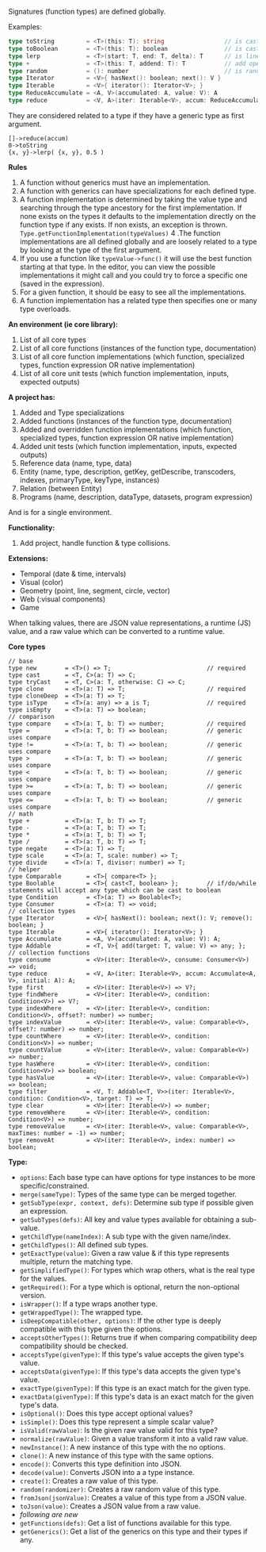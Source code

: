 Signatures (function types) are defined globally.

Examples:

```go
type toString         = <T>(this: T): string                 // is cast type T to string
type toBoolean        = <T>(this: T): boolean                // is cast type T to boolean
type lerp             = <T>(start: T, end: T, delta): T      // is linear interpolation between start and end
type +                = <T>(this: T, addend: T): T           // add operator
type random           = (): number                           // is random number >= 0 and < 1
type Iterator         = <V>{ hasNext(): boolean; next(): V }
type Iterable         = <V>{ iterator(): Iterator<V>; }
type ReduceAccumulate = <A, V>(accumulated: A, value: V): A
type reduce           = <V, A>(iter: Iterable<V>, accum: ReduceAccumulate<A, V>, initial: A): A
```

They are considered related to a type if they have a generic type as first argument.

```
[]->reduce(accum)
0->toString
{x, y}->lerp( {x, y}, 0.5 )
```

**Rules**
1. A function without generics must have an implementation.
2. A function with generics can have specializations for each defined type.
3. A function implementation is determined by taking the value type and searching through the type ancestory for the first implementation. If none exists on the types it defaults to the implementation directly on the function type if any exists. If non exists, an exception is thrown. `Type.getFunctionImplementation(typeValues)`
4 .The function implementations are all defined globally and are loosely related to a type by looking at the type of the first argument.
5. If you use a function like `typeValue->func()` it will use the best function starting at that type. In the editor, you can view the possible implementations it might call and you could try to force a specific one (saved in the expression).
6. For a given function, it should be easy to see all the implementations.
7. A function implementation has a related type then specifies one or many type overloads.

**An environment (ie core library):**
1. List of all core types
2. List of all core functions (instances of the function type, documentation)
3. List of all core function implementations (which function, specialized types, function expression OR native implementation)
4. List of all core unit tests (which function implementation, inputs, expected outputs)

**A project has:**
1. Added and Type specializations
2. Added functions (instances of the function type, documentation)
3. Added and overridden function implementations (which function, specialized types, function expression OR native implementation)
4. Added unit tests (which function implementation, inputs, expected outputs)
5. Reference data (name, type, data)
6. Entity (name, type, description, getKey, getDescribe, transcoders, indexes, primaryType, keyType, instances)
7. Relation (between Entity)
8. Programs (name, description, dataType, datasets, program expression)

And is for a single environment.

**Functionality:**
1. Add project, handle function & type collisions.

**Extensions:**
- Temporal (date & time, intervals)
- Visual (color)
- Geometry (point, line, segment, circle, vector)
- Web (:visual components)
- Game

When talking values, there are JSON value representations, a runtime (JS) value, and a raw value which can be converted to a runtime value.

**Core types**
```
// base
type new        = <T>() => T;                           // required
type cast       = <T, C>(a: T) => C;
type tryCast    = <T, C>(a: T, otherwise: C) => C;
type clone      = <T>(a: T) => T;                       // required
type cloneDeep  = <T>(a: T) => T;
type isType     = <T>(a: any) => a is T;                // required
type isEmpty    = <T>(a: T) => boolean;             
// comparison
type compare    = <T>(a: T, b: T) => number;            // required
type =          = <T>(a: T, b: T) => boolean;           // generic uses compare
type !=         = <T>(a: T, b: T) => boolean;           // generic uses compare
type >          = <T>(a: T, b: T) => boolean;           // generic uses compare
type <          = <T>(a: T, b: T) => boolean;           // generic uses compare
type >=         = <T>(a: T, b: T) => boolean;           // generic uses compare
type <=         = <T>(a: T, b: T) => boolean;           // generic uses compare
// math
type +          = <T>(a: T, b: T) => T;
type -          = <T>(a: T, b: T) => T;
type *          = <T>(a: T, b: T) => T;
type /          = <T>(a: T, b: T) => T;
type negate     = <T>(a: T) => T;
type scale      = <T>(a: T, scale: number) => T;
type divide     = <T>(a: T, divisor: number) => T;
// helper
type Comparable       = <T>{ compare<T> };
type Boolable         = <T>{ cast<T, boolean> };        // if/do/while statements will accept any type which can be cast to boolean
type Condition        = <T>(a: T) => Boolable<T>;
type Consumer         = <T>(a: T) => void;
// collection types
type Iterator         = <V>{ hasNext(): boolean; next(): V; remove(): boolean; }
type Iterable         = <V>{ iterator(): Iterator<V>; }
type Accumulate       = <A, V>(accumulated: A, value: V): A;
type Addable          = <T, V>{ add(target: T, value: V) => any; };
// collection functions
type consume          = <V>(iter: Iterable<V>, consume: Consumer<V>) => void;
type reduce           = <V, A>(iter: Iterable<V>, accum: Accumulate<A, V>, initial: A): A;
type first            = <V>(iter: Iterable<V>) => V?;
type findWhere        = <V>(iter: Iterable<V>, condition: Condition<V>) => V?;
type indexWhere       = <V>(iter: Iterable<V>, condition: Condition<V>, offset?: number) => number;
type indexValue       = <V>(iter: Iterable<V>, value: Comparable<V>, offset?: number) => number;
type countWhere       = <V>(iter: Iterable<V>, condition: Condition<V>) => number;
type countValue       = <V>(iter: Iterable<V>, value: Comparable<V>) => number;
type hasWhere         = <V>(iter: Iterable<V>, condition: Condition<V>) => boolean;
type hasValue         = <V>(iter: Iterable<V>, value: Comparable<V>) => boolean;
type filter           = <V, T: Addable<T, V>>(iter: Iterable<V>, condition: Condition<V>, target: T) => T;
type clear            = <V>(iter: Iterable<V>) => number;
type removeWhere      = <V>(iter: Iterable<V>, condition: Condition<V>) => number;
type removeValue      = <V>(iter: Iterable<V>, value: Comparable<V>, maxTimes: number = -1) => number;
type removeAt         = <V>(iter: Iterable<V>, index: number) => boolean;
```

**Type:**
- `options`: Each base type can have options for type instances to be more specific/constrained.
- `merge(sameType)`: Types of the same type can be merged together.
- `getSubType(expr, context, defs)`: Determine sub type if possible given an expression.
- `getSubTypes(defs)`: All key and value types available for obtaining a sub-value.
- `getChildType(nameIndex)`: A sub type with the given name/index.
- `getChildTypes()`: All defined sub types.
- `getExactType(value)`: Given a raw value & if this type represents multiple, return the matching type.
- `getSimplifiedType()`: For types which wrap others, what is the real type for the values.
- `getRequired()`: For a type which is optional, return the non-optional version.
- `isWrapper()`: If a type wraps another type.
- `getWrappedType()`: The wrapped type.
- `isDeepCompatible(other, options)`: If the other type is deeply compatible with this type given the options.
- `acceptsOtherTypes()`: Returns true if when comparing compatibility deep compatibility should be checked.
- `acceptsType(givenType)`: If this type's value accepts the given type's value.
- `acceptsData(givenType)`: If this type's data accepts the given type's value.
- `exactType(givenType)`: If this type is an exact match for the given type.
- `exactData(givenType)`: If this type's data is an exact match for the given type's data.
- `isOptional()`: Does this type accept optional values?
- `isSimple()`: Does this type represent a simple scalar value?
- `isValid(rawValue)`: Is the given raw value valid for this type?
- `normalize(rawValue)`: Given a value transform it into a valid raw value.
- `newInstance()`: A new instance of this type with the no options.
- `clone()`: A new instance of this type with the same options.
- `encode()`: Converts this type definition into JSON.
- `decode(value)`: Converts JSON into a a type instance.
- `create()`: Creates a raw value of this type.
- `random(randomizer)`: Creates a raw random value of this type.
- `fromJson(jsonValue)`: Creates a value of this type from a JSON value.
- `toJson(value)`: Creates a JSON value from a raw value.
- _following are new_
- `getFunctions(defs)`: Get a list of functions available for this type.
- `getGenerics()`: Get a list of the generics on this type and their types if any.
